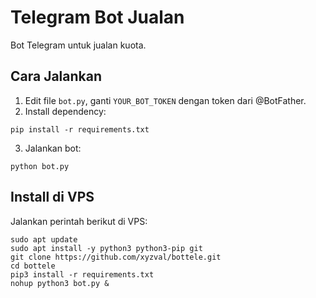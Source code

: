 # Telegram Bot Jualan

Bot Telegram untuk jualan kuota.

## Cara Jalankan

1. Edit file `bot.py`, ganti `YOUR_BOT_TOKEN` dengan token dari @BotFather.
2. Install dependency:
```
pip install -r requirements.txt
```
3. Jalankan bot:
```
python bot.py
```

## Install di VPS

Jalankan perintah berikut di VPS:

```
sudo apt update
sudo apt install -y python3 python3-pip git
git clone https://github.com/xyzval/bottele.git
cd bottele
pip3 install -r requirements.txt
nohup python3 bot.py &
```
